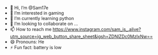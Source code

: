 - 👋 Hi, I’m @Sam17e
- 👀 I’m interested in gaming
- 🌱 I’m currently learning python
- 💞️ I’m looking to collaborate on ...
- 📫 How to reach me https://www.instagram.com/sam_is_.alive?utm_source=ig_web_button_share_sheet&igsh=ZDNlZDc0MzIxNw==
- 😄 Pronouns: He
- ⚡ Fun fact: battery is low

<!---
Sam17e/Sam17e is a ✨ special ✨ repository because its `README.md` (this file) appears on your GitHub profile.
You can click the Preview link to take a look at your changes.
--->

